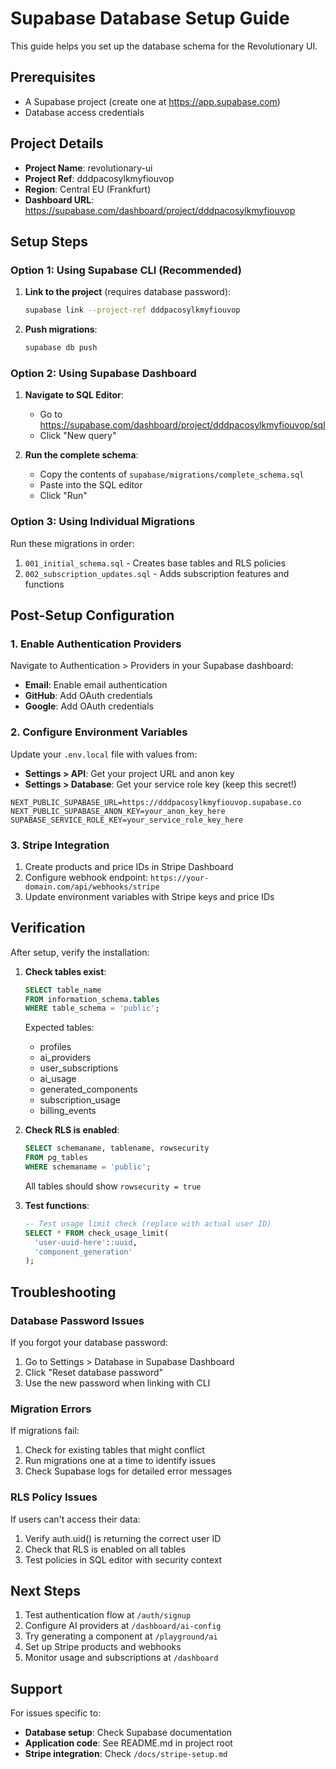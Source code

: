 # Supabase Database Setup Guide

This guide helps you set up the database schema for the Revolutionary UI.

## Prerequisites

- A Supabase project (create one at https://app.supabase.com)
- Database access credentials

## Project Details

- **Project Name**: revolutionary-ui  
- **Project Ref**: dddpacosylkmyfiouvop
- **Region**: Central EU (Frankfurt)
- **Dashboard URL**: https://supabase.com/dashboard/project/dddpacosylkmyfiouvop

## Setup Steps

### Option 1: Using Supabase CLI (Recommended)

1. **Link to the project** (requires database password):
   ```bash
   supabase link --project-ref dddpacosylkmyfiouvop
   ```

2. **Push migrations**:
   ```bash
   supabase db push
   ```

### Option 2: Using Supabase Dashboard

1. **Navigate to SQL Editor**:
   - Go to https://supabase.com/dashboard/project/dddpacosylkmyfiouvop/sql
   - Click "New query"

2. **Run the complete schema**:
   - Copy the contents of `supabase/migrations/complete_schema.sql`
   - Paste into the SQL editor
   - Click "Run"

### Option 3: Using Individual Migrations

Run these migrations in order:
1. `001_initial_schema.sql` - Creates base tables and RLS policies
2. `002_subscription_updates.sql` - Adds subscription features and functions

## Post-Setup Configuration

### 1. Enable Authentication Providers

Navigate to Authentication > Providers in your Supabase dashboard:

- **Email**: Enable email authentication
- **GitHub**: Add OAuth credentials
- **Google**: Add OAuth credentials

### 2. Configure Environment Variables

Update your `.env.local` file with values from:
- **Settings > API**: Get your project URL and anon key
- **Settings > Database**: Get your service role key (keep this secret!)

```env
NEXT_PUBLIC_SUPABASE_URL=https://dddpacosylkmyfiouvop.supabase.co
NEXT_PUBLIC_SUPABASE_ANON_KEY=your_anon_key_here
SUPABASE_SERVICE_ROLE_KEY=your_service_role_key_here
```

### 3. Stripe Integration

1. Create products and price IDs in Stripe Dashboard
2. Configure webhook endpoint: `https://your-domain.com/api/webhooks/stripe`
3. Update environment variables with Stripe keys and price IDs

## Verification

After setup, verify the installation:

1. **Check tables exist**:
   ```sql
   SELECT table_name 
   FROM information_schema.tables 
   WHERE table_schema = 'public';
   ```

   Expected tables:
   - profiles
   - ai_providers
   - user_subscriptions
   - ai_usage
   - generated_components
   - subscription_usage
   - billing_events

2. **Check RLS is enabled**:
   ```sql
   SELECT schemaname, tablename, rowsecurity 
   FROM pg_tables 
   WHERE schemaname = 'public';
   ```
   
   All tables should show `rowsecurity = true`

3. **Test functions**:
   ```sql
   -- Test usage limit check (replace with actual user ID)
   SELECT * FROM check_usage_limit(
     'user-uuid-here'::uuid, 
     'component_generation'
   );
   ```

## Troubleshooting

### Database Password Issues
If you forgot your database password:
1. Go to Settings > Database in Supabase Dashboard
2. Click "Reset database password"
3. Use the new password when linking with CLI

### Migration Errors
If migrations fail:
1. Check for existing tables that might conflict
2. Run migrations one at a time to identify issues
3. Check Supabase logs for detailed error messages

### RLS Policy Issues
If users can't access their data:
1. Verify auth.uid() is returning the correct user ID
2. Check that RLS is enabled on all tables
3. Test policies in SQL editor with security context

## Next Steps

1. Test authentication flow at `/auth/signup`
2. Configure AI providers at `/dashboard/ai-config`
3. Try generating a component at `/playground/ai`
4. Set up Stripe products and webhooks
5. Monitor usage and subscriptions at `/dashboard`

## Support

For issues specific to:
- **Database setup**: Check Supabase documentation
- **Application code**: See README.md in project root
- **Stripe integration**: Check `/docs/stripe-setup.md`